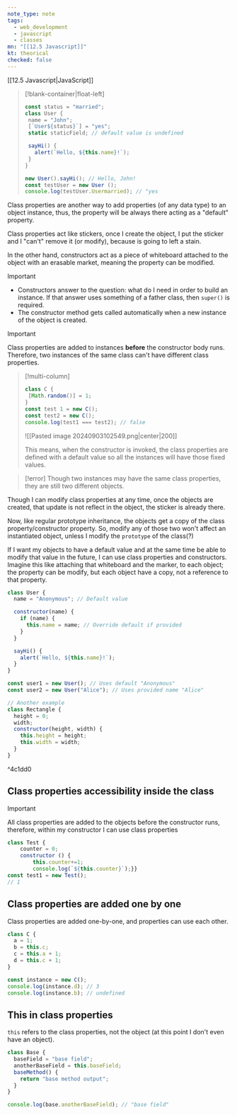 ```yaml
---
note_type: note
tags:
  - web_development
  - javascript
  - classes
mn: "[[12.5 Javascript]]"
kt: theorical
checked: false
---
```

[[12.5 Javascript|JavaScript]]
>[!blank-container|float-left]
>```js
>const status = "married";
>class User {
>  name = "John";
>  [`User${status}`] = "yes";
>  static staticField; // default value is undefined
>
>  sayHi() {
>    alert(`Hello, ${this.name}!`);
>  }
>}
>
>new User().sayHi(); // Hello, John!
>const testUser = new User ();
>console.log(testUser.Usermarried); // "yes
>```

Class properties are another way to add properties (of any data type) to an object instance, thus, the property will be always there acting as a "default" property. 

Class properties act like stickers, once I create the object, I put the sticker and I "can't" remove it (or modify), because is going to left a stain. 

In the other hand, constructors act as a piece of whiteboard attached to the object with an erasable market, meaning the property can be modified. 

>[!important]
>- Constructors answer to the question: what do I need in order to build an instance. If that answer uses something of a father class, then `super()` is required. 
>- The constructor method gets called automatically when a new instance of the object is created.  

>[!important]
>Class properties are added to instances **before** the constructor body runs. Therefore, two instances of the same class can't have different class properties.
>
>>[!multi-column]
>>
>>```js
>>class C {
>>  [Math.random()] = 1;
>>}
>>const test 1 = new C();
>>const test2 = new C();
>>console.log(test1 === test2); // false
>>```
>>
>>![[Pasted image 20240903102549.png|center|200]]
>>
>>This means, when the constructor is invoked, the class properties are defined with a default value so all the instances will have those fixed values.
>
>>[!error]
>>Though two instances may have the same class properties, they are still two different objects.

Though I can modify class properties at any time, once the objects are created, that update is not reflect in the object, the sticker is already there. 

Now, like regular prototype inheritance, the objects get a copy of the class property/constructor property. So, modify any of those two won't affect an instantiated object, unless I modify the `prototype` of the class(?)

If I want my objects to have a default value and at the same time be able to modify that value in the future, I can use class properties and constructors. Imagine this like attaching that whiteboard and the marker, to each object; the property can be modify, but each object have a copy, not a reference to that property. 

```js
class User {
  name = "Anonymous"; // Default value

  constructor(name) {
    if (name) {
      this.name = name; // Override default if provided
    }
  }

  sayHi() {
    alert(`Hello, ${this.name}!`);
  }
}

const user1 = new User(); // Uses default "Anonymous"
const user2 = new User("Alice"); // Uses provided name "Alice"

// Another example
class Rectangle {
  height = 0;
  width;
  constructor(height, width) {
    this.height = height;
    this.width = width;
  }
}
```

^4c1dd0

## Class properties accessibility inside the class
>[!important]
>All class properties are added to the objects before the constructor runs, therefore, within  my constructor I can use class properties

```js
class Test {
    counter = 0;
    constructor () {
        this.counter+=1;
        console.log(`${this.counter}`);}}
const test1 = new Test();
// 1
```

## Class properties are added one by one
Class properties are added one-by-one, and properties can use each other. 

```js
class C {
  a = 1;
  b = this.c;
  c = this.a + 1;
  d = this.c + 1;
}

const instance = new C();
console.log(instance.d); // 3
console.log(instance.b); // undefined
```

## This in class properties
`this` refers to the class properties, not the object (at this point I don't even have an object).

```js
class Base {
  baseField = "base field";
  anotherBaseField = this.baseField;
  baseMethod() {
    return "base method output";
  }
}

console.log(base.anotherBaseField); // "base field"
```

